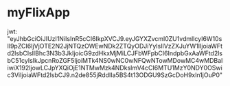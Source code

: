 # myFlixApp
jwt: "eyJhbGciOiJIUzI1NiIsInR5cCI6IkpXVCJ9.eyJGYXZvcml0ZU1vdmllcyI6W10sIl9pZCI6IjVjOTE2N2JjNTQzOWEwNDk2ZTQyODJiYyIsIlVzZXJuYW1lIjoiaWFtd2lsbCIsIlBhc3N3b3JkIjoicG9zdHkxMjMiLCJFbWFpbCI6IndpbGxAaWFtd2lsbC51cyIsIkJpcnRoZGF5IjoiMTk4NS0wNC0wNFQwNTowMDowMC4wMDBaIiwiX192IjowLCJpYXQiOjE1NTMwMzk4NDksImV4cCI6MTU1MzY0NDY0OSwic3ViIjoiaWFtd2lsbCJ9.n2de855jRddIIa5BS4t13ODGU9SzGcDoH9xln1jOuP0"